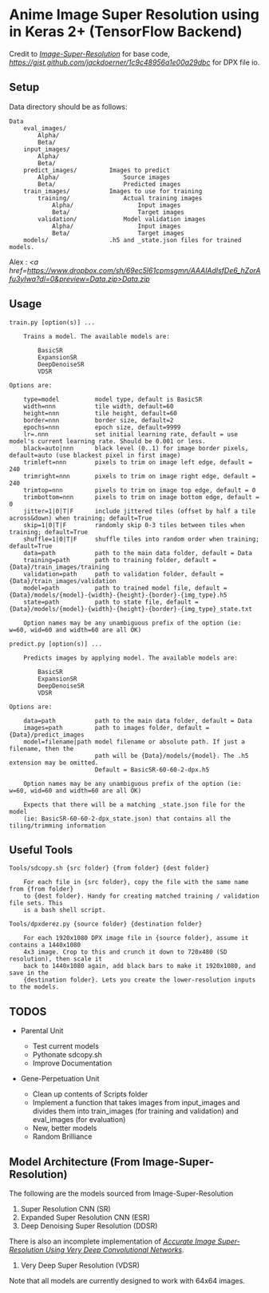# Anime Image Super Resolution using in Keras 2+ (TensorFlow Backend)

Credit to
*<a href="https://github.com/titu1994/Image-Super-Resolution">Image-Super-Resolution</a>*
for base code, *https://gist.github.com/jackdoerner/1c9c48956a1e00a29dbc* for DPX file io.

## Setup

Data directory should be as follows:

```
Data
    eval_images/    
        Alpha/    
        Beta/   
    input_images/   
        Alpha/    
        Beta/   
    predict_images/         Images to predict
        Alpha/                  Source images
        Beta/                   Predicted images
    train_images/           Images to use for training
        training/               Actual training images
            Alpha/                  Input images
            Beta/                   Target images
        validation/             Model validation images
            Alpha/                  Input images
            Beta/                   Target images
    models/                 .h5 and _state.json files for trained models.
```

Alex : *<a href=https://www.dropbox.com/sh/69ec5l61cpmsgmn/AAAIAdlsfDe6_hZorAfu3yIwa?dl=0&preview=Data.zip>Data.zip</a>*
## Usage

```
train.py [option(s)] ...

    Trains a model. The available models are:

        BasicSR
        ExpansionSR
        DeepDenoiseSR
        VDSR

Options are:

    type=model          model type, default is BasicSR
    width=nnn           tile width, default=60
    height=nnn          tile height, default=60
    border=nnn          border size, default=2
    epochs=nnn          epoch size, default=9999
    lr=.nnn             set initial learning rate, default = use model's current learning rate. Should be 0.001 or less.
    black=auto|nnn      black level (0..1) for image border pixels, default=auto (use blackest pixel in first image)
    trimleft=nnn        pixels to trim on image left edge, default = 240
    trimright=nnn       pixels to trim on image right edge, default = 240
    trimtop=nnn         pixels to trim on image top edge, default = 0
    trimbottom=nnn      pixels to trim on image bottom edge, default = 0
    jitter=1|0|T|F      include jittered tiles (offset by half a tile across&down) when training; default=True
    skip=1|0|T|F        randomly skip 0-3 tiles between tiles when training; default=True
    shuffle=1|0|T|F     shuffle tiles into random order when training; default=True
    data=path           path to the main data folder, default = Data
    training=path       path to training folder, default = {Data}/train_images/training
    validation=path     path to validation folder, default = {Data}/train_images/validation
    model=path          path to trained model file, default = {Data}/models/{model}-{width}-{height}-{border}-{img_type}.h5
    state=path          path to state file, default = {Data}/models/{model}-{width}-{height}-{border}-{img_type}_state.txt

    Option names may be any unambiguous prefix of the option (ie: w=60, wid=60 and width=60 are all OK)

predict.py [option(s)] ...

    Predicts images by applying model. The available models are:

        BasicSR
        ExpansionSR
        DeepDenoiseSR
        VDSR

Options are:

    data=path           path to the main data folder, default = Data
    images=path         path to images folder, default = {Data}/predict_images
    model=filename|path model filename or absolute path. If just a filename, then the
                        path will be {Data}/models/{model}. The .h5 extension may be omitted.
                        Default = BasicSR-60-60-2-dpx.h5

    Option names may be any unambiguous prefix of the option (ie: w=60, wid=60 and width=60 are all OK)

    Expects that there will be a matching _state.json file for the model
    (ie: BasicSR-60-60-2-dpx_state.json) that contains all the tiling/trimming information

```

## Useful Tools

```
Tools/sdcopy.sh {src folder} {from folder} {dest folder}

    For each file in {src folder}, copy the file with the same name from {from folder}
    to {dest folder}. Handy for creating matched training / validation file sets. This
    is a bash shell script.

Tools/dpxderez.py {source folder} {destination folder}

    For each 1920x1080 DPX image file in {source folder}, assume it contains a 1440x1080
    4x3 image. Crop to this and crunch it down to 720x480 (SD resolution), then scale it
    back to 1440x1080 again, add black bars to make it 1920x1080, and save in the
    {destination folder}. Lets you create the lower-resolution inputs to the models.
```

## TODOS

- Parental Unit
    - Test current models
    - Pythonate sdcopy.sh
    - Improve Documentation

- Gene-Perpetuation Unit
    - Clean up contents of Scripts folder
    - Implement a function that takes images from input_images and divides them into train_images (for training and validation) and eval_images (for evaluation)
    - New, better models
    - Random Brilliance

## Model Architecture (From Image-Super-Resolution)

The following are the models sourced from Image-Super-Resolution

1. Super Resolution CNN (SR)
2. Expanded Super Resolution CNN (ESR)
3. Deep Denoising Super Resolution (DDSR)

There is also an incomplete implementation of *<a href="https://arxiv.org/abs/1511.04587">Accurate Image Super-Resolution Using Very Deep Convolutional Networks</a>*.

1. Very Deep Super Resolution (VDSR)

Note that all models are currently designed to work with 64x64 images.
